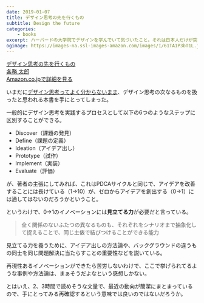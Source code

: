 ```yaml
---
date: 2019-01-07
title: デザイン思考の先を行くもの
subtitle: Design the future
categories: 
    - books
excerpt: ハーバードの大学院でデザインを学んでいて気づいたこと。それは日本人だけが突出して、“デザイン"という言葉の本来の意味を誤解していること
ogimage: https://images-na.ssl-images-amazon.com/images/I/61TA1P3bT1L.jpg
---
```


<div class="__media"><a href="https://www.amazon.co.jp/dp/4295402478/?tag=warikiru-22" target="_blank" rel="noopener">
<img src="https://images-na.ssl-images-amazon.com/images/I/61TA1P3bT1L.jpg" alt="" class="__media__image">
<div class="__media__body">
    <div>デザイン思考の先を行くもの</div>
    <div class="__media__text">各務 太郎</div>
    <div>Amazon.co.jpで詳細を見る</div>
</div>
</a></div>

いまだに[デザイン思考ってよく分からないまま](https://note.mu/mikiok/n/n19f6185630f8)、デザイン思考の次なるものを扱ったと思われる本書を手にとってしまった。

一般的にデザイン思考を実践するプロセスとして以下の6つのようなステップに区別することができる。

- Discover（課題の発見）
- Define（課題の定義）
- Ideation（アイデア出し）
- Prototype（試作）
- Implement（実装）
- Evaluate（評価）

が、著者の主張にしてみれば、これはPDCAサイクルと同じで、アイデアを改善することには長けている（1→10）が、ゼロからアイデアを創出する（0→1）には適してはないのだろうかということ。

というわけで、0→1のイノベーションには**見立てる力**が必要だと言っている。

> 全く関係のないふたつの異なるものも、それぞれをシナリオまで抽象化して捉えることで、同じ土俵で結びつけることができる能力

見立てる力を養うために、アイデア出しの方法論や、バックグラウンドの違うもの同士を同じ問題解決に当たらすことの重要性などを説いている。

再現性あるイノベーションができたら苦労しないわけで、ここで挙げられてるような事例や方法論は、まぁそうだよなという感想しかない。

とはいえ、2、3時間で読めそうな文量で、最近の動向が簡潔にまとまっているので、手にとってみる再確認するという意味では良いのではないだろうか。

